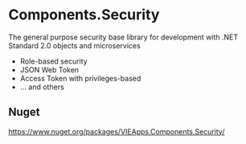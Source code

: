 # Components.Security
The general purpose security base library for development with .NET Standard 2.0 objects and microservices
- Role-based security
- JSON Web Token
- Access Token with privileges-based
- ... and others

## Nuget
https://www.nuget.org/packages/VIEApps.Components.Security/